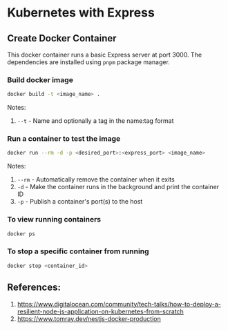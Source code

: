 # Kubernetes with Express

## Create Docker Container

This docker container runs a basic Express server at port 3000. The dependencies are installed using ```pnpm``` package manager.

### Build docker image

```bash
docker build -t <image_name> .
```

Notes:
1. ```--t``` - Name and optionally a tag in the name:tag format

### Run a container to test the image

```bash
docker run --rm -d -p <desired_port>:<express_port> <image_name>
```

Notes:
1. ```--rm``` - Automatically remove the container when it exits
2. ```-d``` - Make the container runs in the background and print the container ID
3. ```-p``` - Publish a container's port(s) to the host

### To view running containers

```bash
docker ps
```

### To stop a specific container from running

```bash
docker stop <container_id>
```

## References:

1. https://www.digitalocean.com/community/tech-talks/how-to-deploy-a-resilient-node-js-application-on-kubernetes-from-scratch
2. https://www.tomray.dev/nestjs-docker-production